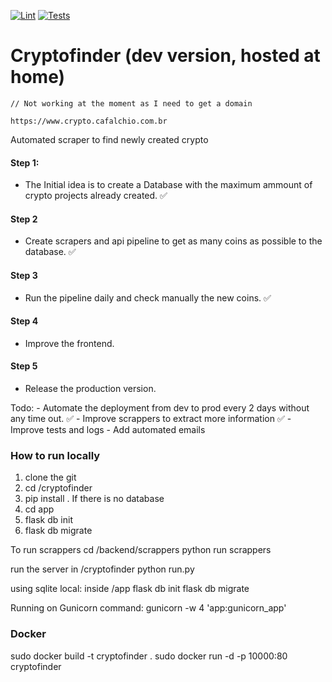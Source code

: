 [![Lint](https://github.com/cafalchio/cryptofinder/actions/workflows/lint.yaml/badge.svg)](https://github.com/cafalchio/cryptofinder/actions/workflows/lint.yaml)
[![Tests](https://github.com/cafalchio/cryptofinder/actions/workflows/tests.yaml/badge.svg)](https://github.com/cafalchio/cryptofinder/actions/workflows/tests.yaml)

# Cryptofinder (dev version, hosted at home)
    // Not working at the moment as I need to get a domain

    https://www.crypto.cafalchio.com.br
    

Automated scraper to find newly created crypto

#### Step 1:
* The Initial idea is to create a Database with the maximum ammount of crypto projects already created. ✅ 

#### Step 2
*  Create scrapers and api pipeline to get as many coins as possible to the database. ✅ 
  
#### Step 3
* Run the pipeline daily and check manually the new coins. ✅ 

#### Step 4
* Improve the frontend.

#### Step 5
* Release the production version.
  
Todo:
    - Automate the deployment from dev to prod every 2 days without any time out. ✅ 
    - Improve scrappers to extract more information ✅ 
    - Improve tests and logs 
    - Add automated emails 


### How to run locally

1. clone the git
2. cd /cryptofinder
3. pip install .
If there is no database
4. cd app
5. flask db init
6. flask db migrate
 
 To run scrappers
 cd /backend/scrappers
 python run scrappers

 run the server
 in /cryptofinder
 python run.py


using sqlite local:
inside /app 
    flask db init
    flask db migrate

Running on Gunicorn command:
gunicorn -w 4 'app:gunicorn_app'


### Docker

sudo docker build -t cryptofinder .
sudo docker run -d -p 10000:80 cryptofinder
